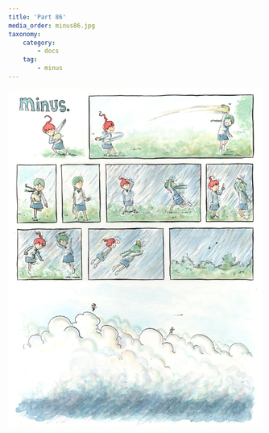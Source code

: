 ```yaml
---
title: 'Part 86'
media_order: minus86.jpg
taxonomy:
    category:
        - docs
    tag:
        - minus
---
```


![](minus86.jpg)
